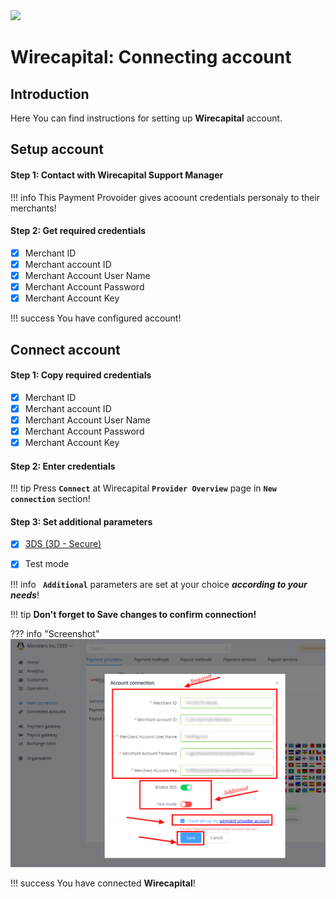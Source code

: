 <img src="https://static.openfintech.io/payment_providers/wirecapital/logo.svg?w=400" width="400px">

# Wirecapital: Connecting account

## Introduction

Here You can find  instructions for setting up **Wirecapital**  account.

## Setup account

#### Step 1: Contact with Wirecapital Support Manager

!!! info
    This Payment Provoider gives acoount credentials personaly to their merchants!

#### Step 2: Get required credentials

- [x] Merchant ID
- [x] Merchant account ID
- [x] Merchant Account User Name
- [x] Merchant Account Password
- [x] Merchant Account Key

!!! success
    You have configured account!

## Connect account

#### Step 1: Copy required credentials

- [x] Merchant ID
- [x] Merchant account ID
- [x] Merchant Account User Name
- [x] Merchant Account Password
- [x] Merchant Account Key

#### Step 2: Enter credentials

!!! tip
    Press **```Connect```** at Wirecapital **```Provider Overview```** page in **```New connection```** section!

#### Step 3: Set additional parameters


- [x] <a href="https://en.wikipedia.org/wiki/3-D_Secure" target="_blank" rel="noopener">3DS (3D - Secure)</a>

- [x] Test mode

!!! info
    **``` Additional```** parameters are set  at your choice **_according to your needs_**!

!!! tip
    **Don't forget to Save changes to confirm connection!**

??? info "Screenshot"
    [![Step 3](images/wirecapital-step_connect.png)](images/wirecapital-step_connect.png)


!!! success
    You have connected **Wirecapital**!